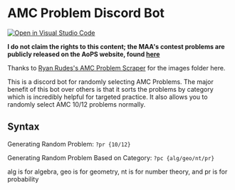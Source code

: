 # AMC Problem Discord Bot

[![Open in Visual Studio Code](https://open.vscode.dev/badges/open-in-vscode.svg)](https://open.vscode.dev/Haadi-Khan/AMC-Problem-Bot)

**I do not claim the rights to this content; the MAA's contest problems are publicly released on the AoPS website, found [here](https://artofproblemsolving.com/wiki/index.php/AMC_Problems_and_Solutions)**

Thanks to [Ryan Rudes's AMC Problem Scraper](https://github.com/Ryan-Rudes/amc-problems) for the images folder here.

This is a discord bot for randomly selecting AMC Problems. The major benefit of this bot over others is that it sorts the problems by category which is incredibly helpful for targeted practice. It also allows you to randomly select AMC 10/12 problems normally.

## Syntax

Generating Random Problem: `?pr {10/12}`

Generating Random Problem Based on Category: `?pc {alg/geo/nt/pr}`

alg is for algebra, geo is for geometry, nt is for number theory, and pr is for probability
